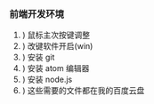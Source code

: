 ### 前端开发环境
1. ) 鼠标主次按键调整
2. ) 改键软件开启(win)
3. ) 安装 git
3. ) 安装 atom 编辑器
4. ) 安装 node.js
5. ) 这些需要的文件都在我的百度云盘
